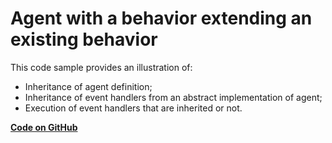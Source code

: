 # Agent with a behavior extending an existing behavior

This code sample provides an illustration of:

* Inheritance of agent definition;
* Inheritance of event handlers from an abstract implementation of agent;
* Execution of event handlers that are inherited or not.


[**Code on GitHub**](https://github.com/sarl/sarl/tree/master/contribs/io.sarl.examples/io.sarl.examples.plugin/projects/io-sarl-demos-basic-behaviorinheritance)
